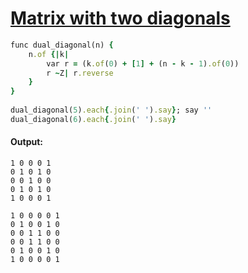 [1]: https://rosettacode.org/wiki/Matrix_with_two_diagonals

# [Matrix with two diagonals][1]

```ruby
func dual_diagonal(n) {
    n.of {|k|
        var r = (k.of(0) + [1] + (n - k - 1).of(0))
        r ~Z| r.reverse
    }
}
 
dual_diagonal(5).each{.join(' ').say}; say ''
dual_diagonal(6).each{.join(' ').say}
```

#### Output:
```
1 0 0 0 1
0 1 0 1 0
0 0 1 0 0
0 1 0 1 0
1 0 0 0 1

1 0 0 0 0 1
0 1 0 0 1 0
0 0 1 1 0 0
0 0 1 1 0 0
0 1 0 0 1 0
1 0 0 0 0 1
```

